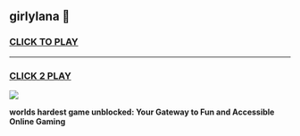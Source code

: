 
## girlylana 👋
<h3>
<a href="https://premium.freeplayer.one?title=girlylana&ref=13F">CLICK TO PLAY</a></h3>
<hr>

<h3>
<a href="https://premium.freeplayer.one?title=girlylana&ref=13F">CLICK 2 PLAY</a>
  
</h3>

<a href="https://premium.freeplayer.one?title=girlylana&ref=12F/"><img src="https://clearcache.store/games.png"></a>


**worlds hardest game unblocked: Your Gateway to Fun and Accessible Online Gaming**
